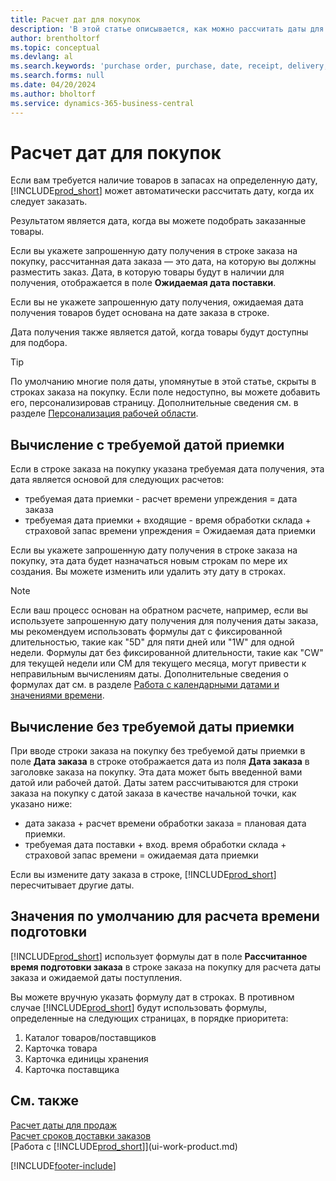 ```yaml
---
title: Расчет дат для покупок
description: 'В этой статье описывается, как можно рассчитать даты для покупок.'
author: brentholtorf
ms.topic: conceptual
ms.devlang: al
ms.search.keywords: 'purchase order, purchase, date, receipt, delivery, lead time'
ms.search.forms: null
ms.date: 04/20/2024
ms.author: bholtorf
ms.service: dynamics-365-business-central
---
```

# Расчет дат для покупок

Если вам требуется наличие товаров в запасах на определенную дату, [!INCLUDE[prod_short](includes/prod_short.md)] может автоматически рассчитать дату, когда их следует заказать. 

Результатом является дата, когда вы можете подобрать заказанные товары.  

Если вы укажете запрошенную дату получения в строке заказа на покупку, рассчитанная дата заказа — это дата, на которую вы должны разместить заказ. Дата, в которую товары будут в наличии для получения, отображается в поле **Ожидаемая дата поставки**.  

Если вы не укажете запрошенную дату получения, ожидаемая дата получения товаров будет основана на дате заказа в строке. 

Дата получения также является датой, когда товары будут доступны для подбора.  

> [!TIP]
> По умолчанию многие поля даты, упомянутые в этой статье, скрыты в строках заказа на покупку. Если поле недоступно, вы можете добавить его, персонализировав страницу. Дополнительные сведения см. в разделе [Персонализация рабочей области](ui-personalization-user.md).

## Вычисление с требуемой датой приемки

Если в строке заказа на покупку указана требуемая дата получения, эта дата является основой для следующих расчетов:  

- требуемая дата приемки - расчет времени упреждения = дата заказа  
- требуемая дата приемки + входящие - время обработки склада + страховой запас времени упреждения = Ожидаемая дата приемки  

Если вы укажете запрошенную дату получения в строке заказа на покупку, эта дата будет назначаться новым строкам по мере их создания. Вы можете изменить или удалить эту дату в строках.  

> [!NOTE]
> Если ваш процесс основан на обратном расчете, например, если вы используете запрошенную дату получения для получения даты заказа, мы рекомендуем использовать формулы дат с фиксированной длительностью, такие как "5D" для пяти дней или "1W" для одной недели. Формулы дат без фиксированной длительности, такие как "CW" для текущей недели или CM для текущего месяца, могут привести к неправильным вычислениям даты. Дополнительные сведения о формулах дат см. в разделе [Работа с календарными датами и значениями времени](ui-enter-date-ranges.md).

## Вычисление без требуемой даты приемки

При вводе строки заказа на покупку без требуемой даты приемки в поле **Дата заказа** в строке отображается дата из поля **Дата заказа** в заголовке заказа на покупку. Эта дата может быть введенной вами датой или рабочей датой. Даты затем рассчитываются для строки заказа на покупку с датой заказа в качестве начальной точки, как указано ниже:  

- дата заказа + расчет времени обработки заказа = плановая дата приемки.  
- требуемая дата поставки + вход. время обработки склада + страховой запас времени = ожидаемая дата приемки  

Если вы измените дату заказа в строке, [!INCLUDE[prod_short](includes/prod_short.md)] пересчитывает другие даты.  

## Значения по умолчанию для расчета времени подготовки

[!INCLUDE[prod_short](includes/prod_short.md)] использует формулы дат в поле **Рассчитанное время подготовки заказа** в строке заказа на покупку для расчета даты заказа и ожидаемой даты поступления.  

Вы можете вручную указать формулу дат в строках. В противном случае [!INCLUDE[prod_short](includes/prod_short.md)] будут использовать формулы, определенные на следующих страницах, в порядке приоритета:

1. Каталог товаров/поставщиков
2. Карточка товара
3. Карточка единицы хранения
4. Карточка поставщика

## См. также

[Расчет даты для продаж](sales-date-calculation-for-sales.md)  
[Расчет сроков доставки заказов](sales-how-to-calculate-order-promising-dates.md)  
[Работа с [!INCLUDE[prod_short](includes/prod_short.md)]](ui-work-product.md)  


[!INCLUDE[footer-include](includes/footer-banner.md)]
